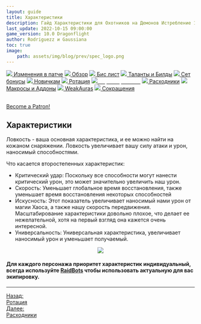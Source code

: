 ```yaml
---
layout: guide
title: Характеристики
description: Гайд Характеристики для Охотников на Демонов Истребление 10.0 PvE Dragonflight
last_update: 2022-10-15 09:00:00
game_version: 10.0 Dragonflight 
author: Rodriguezz и Gaussiana
toc: true
image:
    path: assets/img/blog/prev/spec_logo.png
---
```


<div id="smooth-nav-outer">
<a href="{{ site.url }}/guide/havoc/changes-patch.html"><img src="https://wow.zamimg.com/images/wow/icons/medium/inv_misc_spyglass_02.jpg"> Изменения в патче</a>
<a href="{{ site.url }}/guide/havoc/overview.html"><img src="https://wow.zamimg.com/images/wow/icons/medium/inv_misc_spyglass_02.jpg"> Обзор</a>
<a href="{{ site.url }}/guide/havoc/gear.html"><img src="https://wow.zamimg.com/images/wow/icons/medium/inv_chest_chain_03.jpg"> Бис лист</a>
<a href="{{ site.url }}/guide/havoc/talent-builds.html"><img src="https://wow.zamimg.com/images/wow/icons/medium/ability_marksmanship.jpg"> Таланты и Билды</a>
<a href="{{ site.url }}/guide/havoc/set-bonuses.html"><img src="https://wow.zamimg.com/images/wow/icons/medium/wow_token01.jpg"> Сет бонусы</a>
<a href="{{ site.url }}/guide/havoc/beginners.html"><img src="https://wow.zamimg.com/images/wow/icons/medium/spell_lifegivingseed.jpg"> Новичкам</a>
<a href="{{ site.url }}/guide/havoc/rotation-priority.html"><img src="https://wow.zamimg.com/images/wow/icons/medium/spell_mekkatorque_bot_bluegear.jpg"> Ротация</a>
<a href="{{ site.url }}/guide/havoc/stats.html"><img src="https://wow.zamimg.com/images/wow/icons/medium/inv_inscription_80_warscroll_intellect.jpg"><span style="color: white;"> Характеристики</span></a>
<a href="{{ site.url }}/guide/havoc/consumables.html"><img src="https://wow.zamimg.com/images/wow/icons/medium/inv_potion_92.jpg"> Расходники</a>
<a href="{{ site.url }}/guide/havoc/macros-addons.html"><img src="https://wow.zamimg.com/images/wow/icons/medium/inv_eng_gearspringparts.jpg"> Макросы и Аддоны</a>
<a href="{{ site.url }}/guide/havoc/weakauras.html"><img src="https://wow.zamimg.com/images/wow/icons/medium/spell_holy_auramastery.jpg"> WeakAuras</a>
<a href="{{ site.url }}/guide/havoc/common-terms.html"><img src="https://wow.zamimg.com/images/wow/icons/medium/ui_chat.jpg"> Сокращения</a>
</div>
<br>

<a href="https://www.patreon.com/bePatron?u=43917749"  data-patreon-widget-type="become-patron-button">Become a Patron!</a><script async src="https://c6.patreon.com/becomePatronButton.bundle.js"></script>

## Характеристики

Ловкость - ваша основная характеристика, и ее можно найти на кожаном снаряжении. Ловкость увеличивает вашу силу атаки и урон, наносимый способностями.

Что касается второстепенных характеристик:

<ul>
<li> Критический удар: Поскольку все способности могут нанести критический урон, это может значительно увеличить наш урон.</li>
<li> Скорость: Уменьшает глобальное время восстановления, также уменьшает время восстановления некоторых способностей</li>
<li> Искусность: Этот показатель увеличивает наносимый нами урон от магии Хаоса, а также нашу скорость передвижения. Масштабирование характеристики довольно плохое, что делает ее нежелательной, хотя на первый взгляд она кажется очень интересной.</li>
<li> Универсальность: Универсальная характеристика, увеличивает наносимый урон и уменьшает получаемый. </li>
</ul>

<p align="center" width="100%"> <img src="{{ site.url }}/assets/img/guide/sim.gif"> </p>


#### Для каждого персонажа приоритет характеристик индивидуальный, всегда используйте <a href="https://www.raidbots.com/simbot">RaidBots</a> чтобы использовать актуальную для вас экипировку.

<hr>

<div class="minibox minibox-left"><a href="{{ site.url }}/guide/havoc/rotation-priority.html">Назад:<br>Ротация</a></div> 
<div class="minibox"><a href="{{ site.url }}/guide/havoc/consumables.html">Далее:<br>Расходники</a></div>

<br>